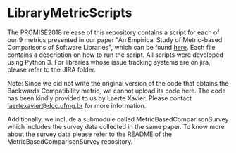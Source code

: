 # LibraryMetricScripts
The PROMISE2018 release of this repository contains a script for each of our 9 metrics presented in our paper "An Empirical Study of Metric-based Comparisons of Software Libraries", which can be found [here](https://dl.dropboxusercontent.com/s/v5hdbnywsycvt1q/LopezDeLaMoraPROMISE18.pdf). Each file contains a description on how to run the script. All scripts were developed using Python 3. For libraries whose issue tracking systems are on jira, please refer to the JIRA folder.

Note: Since we did not write the original version of the code that obtains the Backwards Compatibility metric, we cannot upload its code here. The code has been kindly provided to us by Laerte Xavier. Please contact laertexavier@dcc.ufmg.br for more information.

Additionally, we include a submodule called MetricBasedComparisonSurvey which includes the survey data collected in the same paper. To know more about the survey data please refer to the README of the MetricBasedComparisonSurvey repository.
